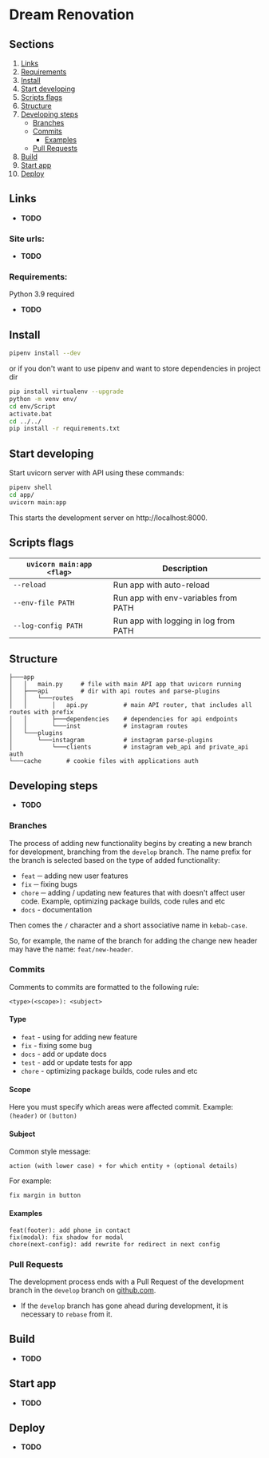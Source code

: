 # Dream Renovation

## Sections
1. [Links](#links)
1. [Requirements](#requirements)
1. [Install](#install)
1. [Start developing](#start-developing)
1. [Scripts flags](#scripts-flags)
1. [Structure](#structure)
1. [Developing steps](#developing-steps)
    * [Branches](#branches)
    * [Commits](#commits)
        * [Examples](#examples)
    * [Pull Requests](#pull-requests)
1. [Build](#build)
1. [Start app](#start-app)
1. [Deploy](#deploy)

## Links

* **TODO**

### Site urls:

* **TODO**

### Requirements:

Python 3.9 required

* **TODO**

## Install

```bash
pipenv install --dev
```
or if you don't want to use pipenv and want to store dependencies in project dir
```bash
pip install virtualenv --upgrade
python -m venv env/
cd env/Script
activate.bat
cd ../../
pip install -r requirements.txt
```

## Start developing

Start uvicorn server with API using these commands:
```bash
pipenv shell
cd app/
uvicorn main:app
```
This starts the development server on http://localhost:8000.


## Scripts flags

|`uvicorn main:app <flag>`    |Description|
|-------------------|-----------|
|`--reload`         |Run app with auto-reload|
|`--env-file PATH`  |Run app with env-variables from PATH|
|`--log-config PATH`|Run app with logging in log from PATH|

## Structure

```
├───app
│   │   main.py     # file with main API app that uvicorn running
│   ├───api         # dir with api routes and parse-plugins
│   │   └───routes
│   │       │   api.py          # main API router, that includes all routes with prefix
│   │       ├───dependencies    # dependencies for api endpoints
│   │       └───inst            # instagram routes
│   └───plugins
│       └───instagram           # instagram parse-plugins
│           └───clients         # instagram web_api and private_api auth
└───cache       # cookie files with applications auth
```

## Developing steps

* **TODO**

### Branches

The process of adding new functionality begins by creating a new branch for development, branching from the `develop` branch. The name prefix for the branch is selected based on the type of added functionality:

* `feat` ─ adding new user features
* `fix` ─ fixing bugs
* `chore` ─ adding / updating new features that with doesn't affect user code. Example, optimizing package builds, code rules and etc
* `docs` - documentation

Then comes the `/` character and a short associative name in `kebab-case`.

So, for example, the name of the branch for adding the change new header may have the name: `feat/new-header`.

### Commits

Comments to commits are formatted to the following rule:

```
<type>(<scope>): <subject>
```

#### Type

* `feat` - using for adding new feature
* `fix` - fixing some bug
* `docs` - add or update docs
* `test` - add or update tests for app
* `chore` - optimizing package builds, code rules and etc

#### Scope

Here you must specify which areas were affected commit. Example: `(header)` or `(button)`

#### Subject

Common style message:

```
action (with lower case) + for which entity + (optional details)
```

For example:
```
fix margin in button
```

#### Examples

```
feat(footer): add phone in contact
fix(modal): fix shadow for modal
chore(next-config): add rewrite for redirect in next config
```

### Pull Requests

The development process ends with a Pull Request of the development branch in the `develop` branch on [github.com](https://github.com/MargoRSq/instify).
* If the `develop` branch has gone ahead during development, it is necessary to `rebase` from it.

## Build

* **TODO**

## Start app

* **TODO**

## Deploy

* **TODO**
